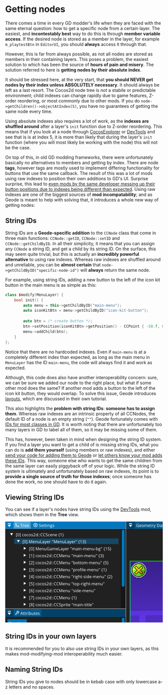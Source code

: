 # Getting nodes

There comes a time in every GD modder's life when they are faced with the same eternal question: how to get a specific node from a certain layer. The easiest, and **incontestably best** way to do this is through **member variable access**. If the desired node is stored as a member in the layer, for example `m_playtestBtn` in `EditorUI`, you should __always__ access it through that.

However, this is far from always possible, as not all nodes are stored as members in their containing layers. This poses a problem, the easiest solution to which has been the source of **hours of pain and misery**. The solution referred to here is **getting nodes by their absolute index**.

It should be stressed here, at the very start, that **you should __NEVER__ get nodes by their index unless ABSOLUTELY __necessary__**. It should always be left as a last resort. The Cocos2d node tree is _not_ a stabile or predictable environment; child indexes can change rapidly due to game features, Z-order reordering, or most commonly due to other mods. If you do `node->getChildren()->objectAtIndex(5)`, you have no guarantees of getting the same node every time.

Using absolute indexes also requires a lot of work, as the **indexes are shuffled around** after a layer's `init` function due to Z-order reordering. This means that if you look at a node through [CocosExplorer](https://github.com/matcool/CocosExplorer) or [DevTools](https://github.com/geode-sdk/devtools) and see that is is at index 5, it is more than likely that during the layer's `init` function (where you will most likely be working with the node) this will not be the case.

On top of this, in old GD modding frameworks, there were unfortunately basically no alternatives to members and getting by index. There are node **tags**, however tags are mostly used to implement differing functionality for buttons that use the same callback. The result of this was a lot of mods using raw indexes to position their own additions to GD's UI. Surprise surprise, this lead to [even mods by the same developer messing up their button positions due to indexes being different than expected](https://discord.com/channels/822510988409831486/858820729234391063/881436739250585610). Using raw indexes are one of the biggest sources of **mod incompatability**; and as Geode is meant to help with solving that, it introduces a whole new way of getting nodes:

## String IDs

String IDs are a **Geode-specific addition** to the `CCNode` class that come in three main functions: `CCNode::getID`, `CCNode::setID` and `CCNode::getChildByID`. In all their simplicity, it means that you can assign any `CCNode` a string ID, and get a child by its string ID. On the surface, this may seem quite trivial, but this is actually an **incredibly powerful alternative** to using raw indexes. Whereas raw indexes are shuffled around and unreliable, you can be **almost certain** that `node->getChildByID("specific-node-id")` will **always** return the same node.

For example, using string IDs, adding a new button to the left of the icon kit button in the main menu is as simple as this:
```cpp
class $modify(MenuLayer) {
    bool init() {
        auto menu = this->getChildByID("main-menu");
        auto iconKitBtn = menu->getChildByID("icon-kit-button");

        auto btn = /* create button */;
        btn->setPosition(iconKitBtn->getPosition() - CCPoint { -50.f, 0.f });
        menu->addChild(btn);
    }
};
```
Notice that there are no hardcoded indexes. Even if `main-menu` is at a completely different index than expected, as long as the main menu in `MenuLayer` has the ID `main-menu`, the code will always find it and work as expected.

Although, this code does also have another interoperability concern: sure, we can be sure we added our node to the right place, but what if some other mod does the same? If another mod adds a button to the left of the icon kit button, they would overlap. To solve this issue, Geode introduces [layouts](/tutorials/layouts.md), which are discussed in their own tutorial.

This also highlights the **problem with string IDs**: **someone has to assign them**. Whereas raw indexes are an intrinsic property of all CCNodes, the default ID of a node is an empty string (`""`). Geode fortunately comes with [IDs for most classes in GD](https://github.com/geode-sdk/geode/tree/main/loader/src/ids). It is worth noting that there are unfortunately too many layers in GD to label all of them, so it may be missing some of them.

This has, however, been taken in mind when designing the string ID system. If you find a layer you want to get a child of is missing string IDs, what you can do is **add them yourself** (using members or raw indexes), and either [send your code for adding them to Geode](https://github.com/geode-sdk/geode/pulls/new) or [let others know your mod adds these IDs](https://discord.gg/9e43WMKzhp). This way, someone else who wants to get the same children from the same layer can easily piggyback off of your logic. While the string ID system is ultimately and unfortunately based on raw indexes, its point is to **provide a single source of truth for those indexes**; once someone has done the work, no one should have to do it again.

## Viewing String IDs

You can see if a layer's nodes have string IDs using the [DevTools](https://github.com/geode-sdk/devtools) mod, which shows them in the **Tree** view.

![Image showing the node string IDs, visible from the DevTools mod](/assets/DevTools_stringIDs.png)

## String IDs in your own layers

It is recommended for you to also use string IDs in your own layers, as this makes mod-modifying-mod interoperability much easier.

## Naming String IDs

String IDs you give to nodes should be in kebab case with only lowercase a-z letters and no spaces.



